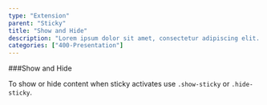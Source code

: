 ```yaml
---
type: "Extension"
parent: "Sticky"
title: "Show and Hide"
description: "Lorem ipsum dolor sit amet, consectetur adipiscing elit. Nunc tempus laoreet leo sit amet iaculis."
categories: ["400-Presentation"]
---
```


###Show and Hide

To show or hide content when sticky activates use `.show-sticky` or `.hide-sticky`.

<demo>
  <div class="demo_item" data-iframe="iframe/demo/sticky/showhide-top">
  </div>
  <div class="demo_item" data-iframe="iframe/demo/sticky/showhide-bottom">
  </div>
  <div class="demo_item" data-iframe="iframe/demo/sticky/showhide-hide">
  </div>
</demo>
